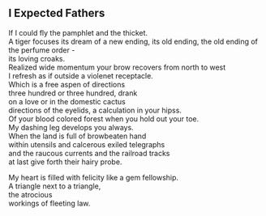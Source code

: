 I Expected Fathers
------------------
If I could fly the pamphlet and the thicket.  
A tiger focuses its dream of a new ending, its old ending, the old ending of the perfume order -  
its loving croaks.  
Realized wide momentum your brow recovers from north to west  
I refresh as if outside a violenet receptacle.  
Which is a free aspen of directions  
three hundred or three hundred, drank  
on a love or in the domestic cactus  
directions of the eyelids, a calculation in your hipss.  
Of your blood colored forest when you hold out your toe.  
My dashing leg develops you always.  
When the land is full of browbeaten hand  
within utensils and calcerous exiled telegraphs  
and the raucous currents and the railroad tracks  
at last give forth their hairy probe.  
  
My heart is filled with felicity like a gem fellowship.  
A triangle next to a triangle,  
the atrocious  
workings of fleeting law.  
